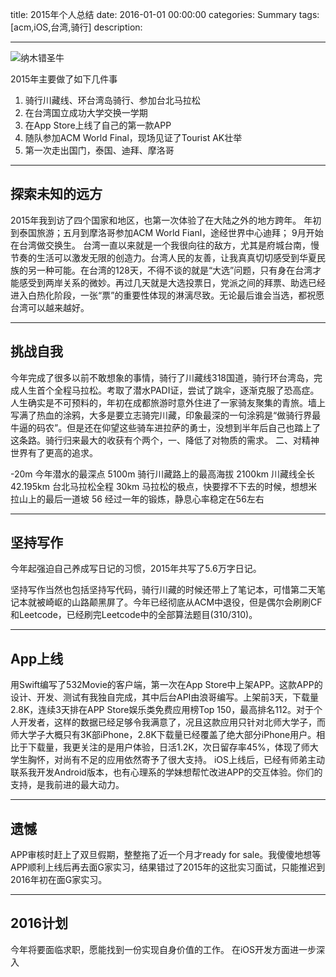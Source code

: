 title: 2015年个人总结
date: 2016-01-01 00:00:00
categories: Summary
tags: [acm,iOS,台湾,骑行]
description: 

---
![纳木错圣牛](/images/yak.jpg)

2015年主要做了如下几件事
1. 骑行川藏线、环台湾岛骑行、参加台北马拉松
2. 在台湾国立成功大学交换一学期
3. 在App Store上线了自己的第一款APP
4. 随队参加ACM World Final，现场见证了Tourist AK壮举
5. 第一次走出国门，泰国、迪拜、摩洛哥

<!-- more -->

***
## 探索未知的远方
2015年我到访了四个国家和地区，也第一次体验了在大陆之外的地方跨年。
年初到泰国旅游；五月到摩洛哥参加ACM World Fianl，途经世界中心迪拜； 9月开始在台湾做交换生。
台湾一直以来就是一个我很向往的敌方，尤其是府城台南，慢节奏的生活可以激发无限的创造力。台湾人民的友善，让我真真切切感受到华夏民族的另一种可能。在台湾的128天，不得不谈的就是“大选”问题，只有身在台湾才能感受到两岸关系的微妙。再过几天就是大选投票日，党派之间的拜票、助选已经进入白热化阶段，一张“票”的重要性体现的淋漓尽致。无论最后谁会当选，都祝愿台湾可以越来越好。

***
## 挑战自我
今年完成了很多以前不敢想象的事情，骑行了川藏线318国道，骑行环台湾岛，完成人生首个全程马拉松。考取了潜水PADI证，尝试了跳伞，逐渐克服了恐高症。
人生确实是不可预料的，年初在成都旅游时意外住进了一家骑友聚集的青旅。墙上写满了热血的涂鸦，大多是要立志骑完川藏，印象最深的一句涂鸦是“做骑行界最牛逼的码农”。但是还在仰望这些骑车进拉萨的勇士，没想到半年后自己也踏上了这条路。骑行归来最大的收获有个两个，一、降低了对物质的需求。 二、对精神世界有了更高的追求。

-20m  今年潜水的最深点
5100m 骑行川藏路上的最高海拔
2100km 川藏线全长
42.195km 台北马拉松全程
30km 马拉松的极点，快要撑不下去的时候，想想米拉山上的最后一道坡
56 经过一年的锻炼，静息心率稳定在56左右

***
## 坚持写作
今年起强迫自己养成写日记的习惯，2015年共写了5.6万字日记。

坚持写作当然也包括坚持写代码，骑行川藏的时候还带上了笔记本，可惜第二天笔记本就被崎岖的山路颠黑屏了。今年已经彻底从ACM中退役，但是偶尔会刷刷CF和Leetcode，已经刷完Leetcode中的全部算法题目(310/310)。

***
## App上线
用Swift编写了532Movie的客户端，第一次在App Store中上架APP。这款APP的设计、开发、测试有我独自完成，其中后台API由浪哥编写。上架前3天，下载量2.8K，连续3天排在APP Store娱乐类免费应用榜Top 150，最高排名112。对于个人开发者，这样的数据已经足够令我满意了，况且这款应用只针对北师大学子，而师大学子大概只有3K部iPhone，2.8K下载量已经覆盖了绝大部分iPhone用户。相比于下载量，我更关注的是用户体验，日活1.2K，次日留存率45%，体现了师大学生胸怀，对尚有不足的应用依然寄予了很大支持。
iOS上线后，已经有师弟主动联系我开发Android版本，也有心理系的学妹想帮忙改进APP的交互体验。你们的支持，是我前进的最大动力。

***
## 遗憾
APP审核时赶上了双旦假期，整整拖了近一个月才ready for sale。我傻傻地想等APP顺利上线后再去面G家实习，结果错过了2015年的这批实习面试，只能推迟到2016年初在面G家实习。

***
## 2016计划
今年将要面临求职，愿能找到一份实现自身价值的工作。
在iOS开发方面进一步深入